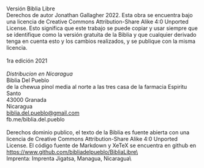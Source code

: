 \
Versión Biblia Libre\
Derechos de autor Jonathan Gallagher 2022. Esta obra se encuentra bajo una licencia de Creative Commons Attribution-Share Alike 4:0 Unported License. Esto significa que este trabajo se puede copiar y usar siempre que se identifique como la versión gratuita de la Biblia y que cualquier derivado tenga en cuenta esto y los cambios realizados, y se publique con la misma licencia. \
\
1ra edición 2021\
\
*Distribucion en Nicaragua*\
Biblia Del Pueblo\
de la chewua pinol media al norte a las tres casa de la farmacia Espiritu Santo\
43000 Granada\
Nicaragua\
biblia.del.pueblo@gmail.com\
fb.me/biblia.del.pueblo\
\
Derechos dominio publico, el texto de la Biblia es fuente abierta con una licencia de Creative Commons Attribution-Share Alike 4:0 Unported License. El código fuente de Markdown y XeTeX se encuentra en github en\
https://www.github.com/bibliadelpueblo/BibliaLibre\
\
Imprenta: Imprenta Jigatsa, Managua, Nicaragua\